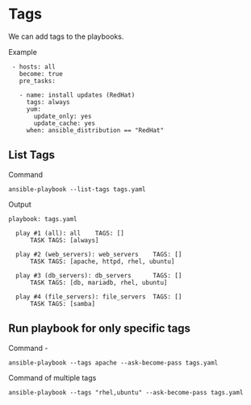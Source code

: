 # Tags
We can add tags to the playbooks.

Example
```
 - hosts: all
   become: true
   pre_tasks:
 
   - name: install updates (RedHat)
     tags: always
     yum:
       update_only: yes
       update_cache: yes
     when: ansible_distribution == "RedHat"
```
## List Tags
Command
```
ansible-playbook --list-tags tags.yaml
```
Output
```
playbook: tags.yaml

  play #1 (all): all    TAGS: []
      TASK TAGS: [always]

  play #2 (web_servers): web_servers    TAGS: []
      TASK TAGS: [apache, httpd, rhel, ubuntu]

  play #3 (db_servers): db_servers      TAGS: []
      TASK TAGS: [db, mariadb, rhel, ubuntu]

  play #4 (file_servers): file_servers  TAGS: []
      TASK TAGS: [samba]
```

## Run playbook for only specific tags
Command -
```
ansible-playbook --tags apache --ask-become-pass tags.yaml
```

Command of multiple tags
```
ansible-playbook --tags "rhel,ubuntu" --ask-become-pass tags.yaml
```